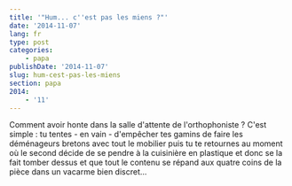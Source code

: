```yaml
---
title: '"Hum... c''est pas les miens ?"'
date: '2014-11-07'
lang: fr
type: post
categories:
    - papa
publishDate: '2014-11-07'
slug: hum-cest-pas-les-miens
section: papa
2014:
    - '11'
---
```


Comment avoir honte dans la salle d'attente de l'orthophoniste ? C'est simple : tu tentes - en vain - d'empêcher tes gamins de faire les déménageurs bretons avec tout le mobilier puis tu te retournes au moment où le second décide de se pendre à la cuisinière en plastique et donc se la fait tomber dessus et que tout le contenu se répand aux quatre coins de la pièce dans un vacarme bien discret...
